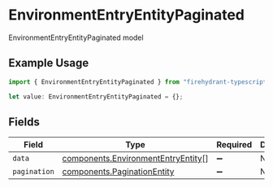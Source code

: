 # EnvironmentEntryEntityPaginated

EnvironmentEntryEntityPaginated model

## Example Usage

```typescript
import { EnvironmentEntryEntityPaginated } from "firehydrant-typescript-sdk/models/components";

let value: EnvironmentEntryEntityPaginated = {};
```

## Fields

| Field                                                                                    | Type                                                                                     | Required                                                                                 | Description                                                                              |
| ---------------------------------------------------------------------------------------- | ---------------------------------------------------------------------------------------- | ---------------------------------------------------------------------------------------- | ---------------------------------------------------------------------------------------- |
| `data`                                                                                   | [components.EnvironmentEntryEntity](../../models/components/environmententryentity.md)[] | :heavy_minus_sign:                                                                       | N/A                                                                                      |
| `pagination`                                                                             | [components.PaginationEntity](../../models/components/paginationentity.md)               | :heavy_minus_sign:                                                                       | N/A                                                                                      |